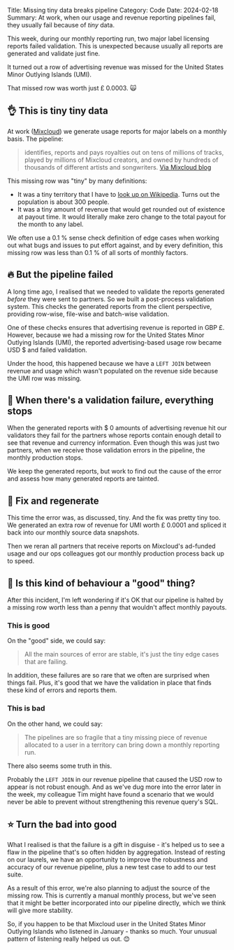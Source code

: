 Title: Missing tiny data breaks pipeline
Category: Code
Date: 2024-02-18
Summary: At work, when our usage and revenue reporting pipelines fail, they
    usually fail because of *tiny* data.

This week, during our monthly reporting run, two major label licensing reports
failed validation. This is unexpected because usually all reports are generated
and validate just fine.

It turned out a row of advertising revenue was missed for the United States
Minor Outlying Islands (UMI).

That missed row was worth just £ 0.0003. 🙀

## 👌 This is tiny tiny data

At work ([Mixcloud](https://www.mixcloud.com/)) we generate usage reports for
major labels on a monthly basis. The pipeline:

> identifies, reports and pays royalties out on tens of millions of tracks,
> played by millions of Mixcloud creators, and owned by hundreds of thousands
> of different artists and songwriters.
> [Via Mixcloud
> blog](https://blog.mixcloud.com/2021/06/30/why-mixcloud-doesnt-offer-on-demand-video-vods/)

This missing row was "tiny" by many definitions:

* It was a tiny territory that I have to [look up on
  Wikipedia](https://en.wikipedia.org/wiki/United_States_Minor_Outlying_Islands).
  Turns out the population is about 300 people.
* It was a tiny amount of revenue that would get rounded out of existence at
  payout time. It would literally make zero change to the total payout for the
  month to any label.

We often use a 0.1 % sense check definition of edge cases when working out what
bugs and issues to put effort against, and by every definition, this missing
row was less than 0.1 % of all sorts of monthly factors.

## 🔥 But the pipeline failed

A long time ago, I realised that we needed to validate the reports generated
_before_ they were sent to partners. So we built a post-process validation
system. This checks the generated reports from the client perspective,
providing row-wise, file-wise and batch-wise validation.

One of these checks ensures that advertising revenue is reported in GBP £.
However, because we had a missing row for the United States Minor Outlying
Islands (UMI), the reported advertising-based usage row became USD $ and failed
validation.

Under the hood, this happened because we have a `LEFT JOIN` between revenue and
usage which wasn't populated on the revenue side because the UMI row was
missing.

## 🛑 When there's a validation failure, everything stops

When the generated reports with $ 0 amounts of advertising revenue hit our
validators they fail for the partners whose reports contain enough detail to
see that revenue and currency information. Even though this was just two
partners, when we receive those validation errors in the pipeline, the monthly
production stops.

We keep the generated reports, but work to find out the cause of the error and
assess how many generated reports are tainted.

## 🔧 Fix and regenerate

This time the error was, as discussed, tiny. And the fix was pretty tiny too.
We generated an extra row of revenue for UMI worth £ 0.0001 and spliced it back
into our monthly source data snapshots.

Then we reran all partners that receive reports on Mixcloud's ad-funded usage
and our ops colleagues got our monthly production process back up to speed.

## 🤔 Is this kind of behaviour a "good" thing?

After this incident, I'm left wondering if it's OK that our pipeline is halted
by a missing row worth less than a penny that wouldn't affect monthly payouts.

### This is good

On the "good" side, we could say:

> All the main sources of error are stable, it's just the tiny edge cases that
> are failing.

In addition, these failures are so rare that we often are surprised when things
fail. Plus, it's good that we have the validation in place that finds these
kind of errors and reports them.

### This is bad

On the other hand, we could say:

> The pipelines are so fragile that a tiny missing piece of revenue allocated
> to a user in a territory can bring down a monthly reporting run.

There also seems some truth in this.

Probably the `LEFT JOIN` in our revenue pipeline that caused the USD row to
appear is not robust enough. And as we've dug more into the error later in the
week, my colleague Tim might have found a scenario that we would never be able
to prevent without strengthening this revenue query's SQL.

## ⭐ Turn the bad into good

What I realised is that the failure is a gift in disguise - it's helped us to
see a flaw in the pipeline that's so often hidden by aggregation. Instead of
resting on our laurels, we have an opportunity to improve the robustness and
accuracy of our revenue pipeline, plus a new test case to add to our test
suite.

As a result of this error, we're also planning to adjust the source of the
missing row. This is currently a manual monthly process, but we've seen that it
might be better incorporated into our pipeline directly, which we think will
give more stability.

So, if you happen to be that Mixcloud user in the United States Minor Outlying
Islands who listened in January - thanks so much. Your unusual pattern of
listening really helped us out. 😊
